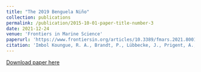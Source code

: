 ```yaml
---
title: "The 2019 Benguela Niño"
collection: publications
permalink: /publication/2015-10-01-paper-title-number-3
date: 2021-12-24
venue: 'Frontiers in Marine Science'
paperurl: 'https://www.frontiersin.org/articles/10.3389/fmars.2021.800103/full'
citation: 'Imbol Koungue, R. A., Brandt, P., Lübbecke, J., Prigent, A., Martins, M. S., & Rodrigues, R. R. (2021). The 2019 Benguela Niño. Frontiers in Marine Science, 8, 800103. https://doi.org/10.3389/fmars.2021.800103'
---
```



[Download paper here](https://www.frontiersin.org/articles/10.3389/fmars.2021.800103/full)

